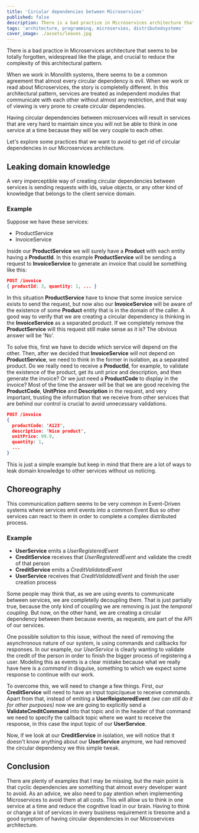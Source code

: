 ```yaml
---
title: 'Circular dependencies between Microservices'
published: false
description: There is a bad practice in Microservices architecture that seems to be totally forgotten
tags: 'architecture, programming, microservies, distributedsystems'
cover_image: ./assets/leaves.jpg
---
```


There is a bad practice in Microservices architecture that seems to be totally forgotten, widespread like the plage, and crucial to reduce the complexity of this architectural pattern.

When we work in Monolith systems, there seems to be a common agreement that almost every circular dependency is evil. When we work or read about Microservices, the story is completelly different. In this architectural pattern, services are treated as independent modules that communicate with each other without almost any restriction, and that way of viewing is very prone to create circular dependencies.

Having circular dependencies between microservices will result in  services that are very hard to maintain since you will not be able to think in one service at a time because they will be very couple to each other.

Let's explore some practices that we want to avoid to get rid of circular dependencies in our Microservices architecture.

## Leaking domain knowledge

A very imperceptible way of creating circular dependencies between services is sending requests with Ids, value objects, or any other kind of knowledge that belongs to the client service domain.

### Example

Suppose we have these services:

- ProductService
- InvoiceService

Inside our **ProductService** we will surely have a **Product** with each entity having a **ProductId**. In this example **ProductService** will be sending a request to **InvoiceService** to generate an invoice that could be something like this:

```json
POST /invoice
{ productId: 3, quantity: 1, ... }
```

In this situation **ProductService** have to know that some invoice service exists to send the request, but now also our **InvoiceService** will be aware of the existence of some **Product** entity that is in the domain of the caller. A good way to verify that we are creating a circular dependency is thinking in the **InvoiceService** as a separated product. If we completely remove the **ProductService** will this request still make sense as it is? The obvious answer will be 'No'.

To solve this, first we have to decide which service will depend on the other. Then, after we decided that **InvoiceService** will not depend on **ProductService**, we need to think in the former in isolation, as a separated product. Do we really need to receive a **ProductId**, for example, to validate the existence of the product, get its unit price and description, and then generate the invoice? Or we just need a **ProductCode** to display in the invoice? Most of the time the answer will be that we are good receiving the **ProductCode**, **UnitPrice** and **Description** in the request, and very important, trusting the information that we receive from other services that are behind our control is crucial to avoid unnecessary validations.

```json
POST /invoice
{
  productCode: 'A123',
  description: 'Nice product',
  unitPrice: 99.9,
  quantity: 1,
  ...
}
```

This is just a simple example but keep in mind that there are a lot of ways to leak domain knowledge to other services without us noticing.

## Choreography

This communication pattern seems to be very common in Event-Driven systems where services emit events into a common Event Bus so other services can react to them in order to complete a complex distributed process.

### Example

- **UserService** emits a *UserRegisteredEvent*
- **CreditService** receives that *UserRegisteredEvent* and validate the credit of that person
- **CreditService** emits a *CreditValidatedEvent*
- **UserService** receives that *CreditValidatedEvent* and finish the user creation process

Some people may think that, as we are using events to communicate between services, we are completelly decoupling them. That is just partially true, because the only kind of coupling we are removing is just the _temporal coupling_. But now, on the other hand, we are creating a circular dependency between them because events, as requests, are part of the API of our services.

One possible solution to this issue, without the need of removing the asynchronous nature of our system, is using commands and callbacks for responses. In our example, our *UserService* is clearly wanting to validate the credit of the person in order to finish the bigger process of registering a user. Modeling this as events is a clear mistake because what we really have here is a _command_ in disguise, something to which we expect some response to continue with our work.

To overcome this, we will need to change a few things. First, our **CreditService** will need to have an input topic/queue to receive commands. Apart from that, instead of emiting a **UserReigsteredEvent** *(we can still do it for other purposes)* now we are going to explicitly send a **ValidateCreditCommand** into that topic and in the header of that command we need to specify the callback topic where we want to receive the response, in this case the input topic of our **UserService**.

Now, if we look at our **CreditService** in isolation, we will notice that it doesn't know anything about our **UserService** anymore, we had removed the circular dependency we this simple tweak.

## Conclusion

There are plenty of examples that I may be missing, but the main point is that cyclic dependencies are something that almost every developer want to avoid. As an advice, we also need to pay atention when implementing Microservices to avoid them at all costs. This will allow us to think in one service at a time and reduce the cognitive load in our brain. Having to think or change a lot of services in every business requirement is tiresome and a good symptom of having circular dependencies in our Microservices architecture.

